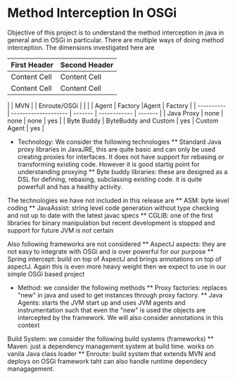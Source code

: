 # Method Interception In OSGi

Objective of this project is to understand the method interception in java in general and in OSGi in particular. There are multiple ways of doing method interception. The dimensions investigated here are 

| First Header  | Second Header |
| ------------- | ------------- |
| Content Cell  | Content Cell  |
| Content Cell  | Content Cell  |

|            | MVN                  |         | Enroute/OSGi |         |
|            | Agent                | Factory |Agent         | Factory |
| ---------- | -------------------- | ------- | ------------ | ------- |
| Java Proxy | none                 | none    | none         | yes     |
| Byte Buddy | ByteBuddy and Custom | yes     | Custom Agent | yes     |


* Technology: We consider the following technologies
** Standard Java proxy libraries in JavaJRE, this are quite basic and can only be used creating proxies for interfaces. It does not have support for rebasing or transforming existing code. However it is good startig point for understanding proxying 
** Byte buddy libraries: these are designed as a DSL for defining, rebasing, subclassing existing code. it is quite powerfull and has a healthy activity.

The technologies we have not included in this release are 
** ASM: byte level coding
** JavaAssist: string level code generation without type checking and not up to date with the latest javac specs
** CGLIB: one of the first libraries for binary manipulation but recent development is stopped and support for future JVM is not certain

Also following frameworks are not considered
** AspectJ aspects: they are not easy to integrate with OSGi and is over powerful for our purpose
** Spring intercept: build on top of AspectJ and brings annotations on top of aspectJ. Again this is even more heavy weight then we expect to use in our simple OSGi based project

* Method: we consider the following methods
** Proxy factories: replaces "new" in java and used to get instances through proxy factory.
** Java Agents: starts the JVM start up and uses JVM agents and instrumentation such that even the "new" is used the objects are intercepted by the framework. We will also consider annotations in this context


Build System: we consider the following build systems (frameworks)
** Maven: just a dependency management system at build time. works on vanila Java class loader
** Enroute: build system that extends MVN and deploys on OSGi framework taht can also handle runtime dependecy managagement.
